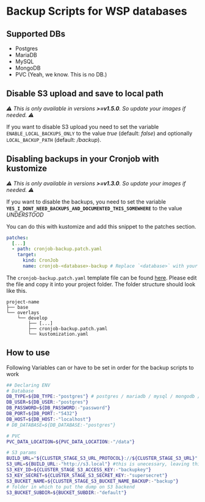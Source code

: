 # Backup Scripts for WSP databases

## Supported DBs

* Postgres
* MariaDB
* MySQL
* MongoDB
* PVC (Yeah, we know. This is no DB.)

## Disable S3 upload and save to local path
*⚠ This is only available in versions **>=v1.5.0**. So update your images if needed. ⚠*

If you want to disable S3 upload you need to set the variable `ENABLE_LOCAL_BACKUPS_ONLY` to the value *true* (default: *false*) and optionally `LOCAL_BACKUP_PATH` (default: */backup*).

## Disabling backups in your Cronjob with kustomize
*⚠ This is only available in versions **>=v1.3.0**. So update your images if needed. ⚠*

If you want to disable the backups, you need to set the variable **`YES_I_DONT_NEED_BACKUPS_AND_DOCUMENTED_THIS_SOMEWHERE`** to the value  *UNDERSTOOD*

You can do this with kustomize and add this snippet to the patches section.

```yaml
patches:
  [...]
  - path: cronjob-backup.patch.yaml
    target:
      kind: CronJob
      name: cronjob-<database>-backup # Replace `<database>` with your database name. Possible values: mariadb, mongodb, mysql, postgresql`
```

The `cronjob-backup.patch.yaml` template file can be found [here](./examples/cronjob-backup.patch.yaml). Please edit the file and copy it into your project folder. The folder structure should look like this.

```
project-name
├── base
└── overlays
    └── develop
        ├── [...]
        ├── cronjob-backup.patch.yaml
        └── kustomization.yaml
```

## How to use

Following Variables can or have to be set in order for the backup scripts to work

```sh
## Declaring ENV
# Database
DB_TYPE=${DB_TYPE:-"postgres"} # postgres / mariadb / mysql / mongodb / pvc
DB_USER=${DB_USER:-"postgres"}
DB_PASSWORD=${DB_PASSWORD:-"password"}
DB_PORT=${DB_PORT:-"5432"}
DB_HOST=${DB_HOST:-"localhost"}
# DB_DATABASE=${DB_DATABASE:-"postgres"}

# PVC
PVC_DATA_LOCATION=${PVC_DATA_LOCATION:-"/data"}

# S3 params
BUILD_URL="${CLUSTER_STAGE_S3_URL_PROTOCOL}://${CLUSTER_STAGE_S3_URL}"
S3_URL=${BUILD_URL:-"http://s3.local"} #this is unecessary, leaving this for now
S3_KEY_ID=${CLUSTER_STAGE_S3_ACCESS_KEY:-"backupkey"}
S3_KEY_SECRET=${CLUSTER_STAGE_S3_SECRET_KEY:-"supersecret"}
S3_BUCKET_NAME=${CLUSTER_STAGE_S3_BUCKET_NAME_BACKUP:-"backup"}
# folder in which to put the dump on S3 backend
S3_BUCKET_SUBDIR=${BUCKET_SUBDIR:-"default"}
```
